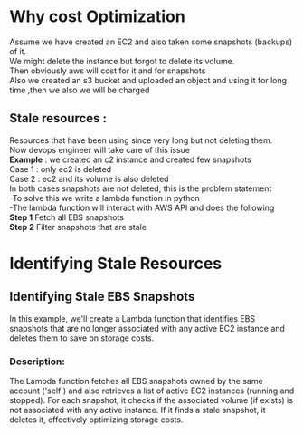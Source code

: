 # Why cost Optimization
Assume we have created an EC2 and also taken some snapshots (backups) of it. <br> 
We might delete the instance but forgot to delete its volume.<br>
Then obviously aws will cost for it and for snapshots<br>
Also we created an s3 bucket and uploaded an object and using it for long time ,then we also we will be charged <br>        
## Stale resources : 
Resources  that   have been using since very long but not deleting them. <br>
Now devops engineer will take care of this issue <br>
**Example** : we created an c2 instance and created few snapshots <br>
Case 1 : only ec2 is deleted <br>
Case 2 : ec2 and its volume is also deleted <br>
In both cases snapshots are not deleted, this is the problem statement <br>
-To solve this  we write a lambda function in python  <br>
-The lambda function will interact with AWS API and does the following <br>
         **Step 1** Fetch all EBS snapshots <br>
         **Step 2** Filter snapshots that are stale <br>


#  Identifying Stale Resources

## Identifying Stale EBS Snapshots

In this example, we'll create a Lambda function that identifies EBS snapshots that are no longer associated with any active EC2 instance and deletes them to save on storage costs.

### Description:

The Lambda function fetches all EBS snapshots owned by the same account ('self') and also retrieves a list of active EC2 instances (running and stopped). For each snapshot, it checks if the associated volume (if exists) is not associated with any active instance. If it finds a stale snapshot, it deletes it, effectively optimizing storage costs.



